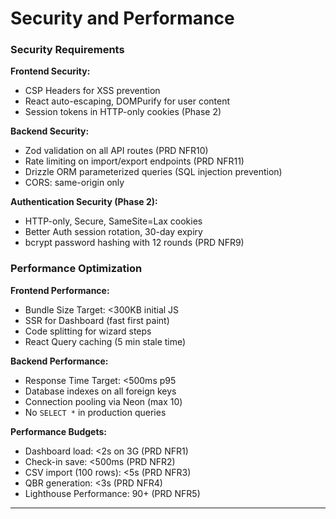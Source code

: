 # Security and Performance

### Security Requirements

**Frontend Security:**
- CSP Headers for XSS prevention
- React auto-escaping, DOMPurify for user content
- Session tokens in HTTP-only cookies (Phase 2)

**Backend Security:**
- Zod validation on all API routes (PRD NFR10)
- Rate limiting on import/export endpoints (PRD NFR11)
- Drizzle ORM parameterized queries (SQL injection prevention)
- CORS: same-origin only

**Authentication Security (Phase 2):**
- HTTP-only, Secure, SameSite=Lax cookies
- Better Auth session rotation, 30-day expiry
- bcrypt password hashing with 12 rounds (PRD NFR9)

### Performance Optimization

**Frontend Performance:**
- Bundle Size Target: <300KB initial JS
- SSR for Dashboard (fast first paint)
- Code splitting for wizard steps
- React Query caching (5 min stale time)

**Backend Performance:**
- Response Time Target: <500ms p95
- Database indexes on all foreign keys
- Connection pooling via Neon (max 10)
- No `SELECT *` in production queries

**Performance Budgets:**
- Dashboard load: <2s on 3G (PRD NFR1)
- Check-in save: <500ms (PRD NFR2)
- CSV import (100 rows): <5s (PRD NFR3)
- QBR generation: <3s (PRD NFR4)
- Lighthouse Performance: 90+ (PRD NFR5)

---

